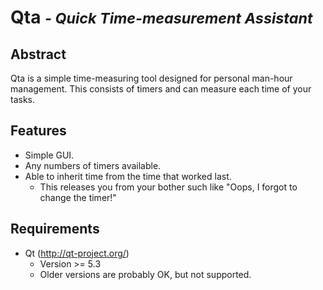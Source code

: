 Qta *<small>- Quick Time-measurement Assistant</small>*
=======================================

Abstract
---------

Qta is a simple time-measuring tool designed for personal man-hour management.
This consists of timers and can measure each time of your tasks.

Features
---------

* Simple GUI.
* Any numbers of timers available.
* Able to inherit time from the time that worked last.
  - This releases you from your bother such like "Oops, I forgot to change the timer!"

Requirements
-------------

* Qt (http://qt-project.org/)
  - Version >= 5.3
  - Older versions are probably OK, but not supported.

